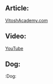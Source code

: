 ## Article:
[VitoshAcademy.com](https://www.vitoshacademy.com/asp-data-entry-mvc-application-with-database-video)
## Video:
[YouTube](https://www.youtube.com/watch?v=NbKeazpW1Ik)
## Dog:
:Dog:
